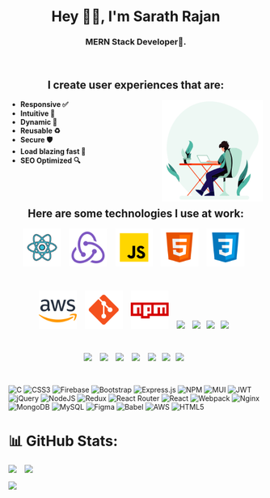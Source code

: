 <h1 align="center"> Hey 👋🏽, I'm Sarath Rajan </h1>
<h3 align="center">
    MERN Stack Developer🚀.   
</h3>
<br/>
<h2 align="center">
    I create user experiences that are:
</h2>

<img align="right" alt="Person coding gif" src="https://github.com/chandan-reddy-k/chandan-reddy-k/blob/master/assets/coding.gif" width="200" />

- **Responsive ✅**
- **Intuitive 🤩**
- **Dynamic 🧬**
- **Reusable ♻️**
- **Secure 🛡️**
- **Load blazing fast 🚀**
- **SEO Optimized 🔍**

<br/>
<br/>


<h2 align="center">
  Here are some technologies I use at work:
</h2>



<p align="center">
<code><img height="75" src="https://github.com/chandan-reddy-k/chandan-reddy-k/blob/master/assets/react.png"></code> &nbsp;&nbsp;
<code><img height="75" src="https://github.com/chandan-reddy-k/chandan-reddy-k/blob/master/assets/redux.png"></code> &nbsp;&nbsp;
<code><img height="75" src="https://github.com/chandan-reddy-k/chandan-reddy-k/blob/master/assets/js.png"></code> &nbsp;&nbsp;
<code><img height="75" src="https://github.com/chandan-reddy-k/chandan-reddy-k/blob/master/assets/html.png"></code> &nbsp;&nbsp;
<code><img height="75" src="https://github.com/chandan-reddy-k/chandan-reddy-k/blob/master/assets/css.png"></code>&nbsp;&nbsp;
</p>

<br/>


<p align="center">
<code><img height="75" src="https://github.com/chandan-reddy-k/chandan-reddy-k/blob/master/assets/aws.png"></code> &nbsp;&nbsp;
<code><img height="75" src="https://github.com/chandan-reddy-k/chandan-reddy-k/blob/master/assets/git.png"></code> &nbsp;&nbsp;
<code><img height="75" src="https://github.com/chandan-reddy-k/chandan-reddy-k/blob/master/assets/npm.png"></code> &nbsp;&nbsp;
<code><img height="60" src="https://res.cloudinary.com/dk4darniv/image/upload/v1694341084/tech%20stack%20logos/file-type-typescript-icon-original_1_unb7cg.svg"></code> &nbsp;&nbsp;
    <code><img height="75"  src="https://res.cloudinary.com/dk4darniv/image/upload/v1694332635/tech%20stack%20logos/node-js-javascript-web-server-scalable-vector-graphics-chrome-v8-vue-js-5b619bdaf2840e99d57f52cd30a7970b_v6sb5f.png"></code>&nbsp;&nbsp;
<code><img height="60" src="https://res.cloudinary.com/dk4darniv/image/upload/v1694348398/tech%20stack%20logos/bootstrap-icon-original_y5uwqu.svg"></code>&nbsp;&nbsp;
<code><img height="75" src="https://res.cloudinary.com/dk4darniv/image/upload/v1694348689/tech%20stack%20logos/express-icon-original_twa8qr.svg"></code>&nbsp;&nbsp;
</p>
<br/>

<p align="center">
<code><img height="75" src="https://res.cloudinary.com/dk4darniv/image/upload/v1694332634/tech%20stack%20logos/5bb91849c5acf-eac57903ed7aa3ad7867866475facf7c_kj2qft.png"></code> &nbsp;&nbsp;
<code><img height="75" src="https://res.cloudinary.com/dk4darniv/image/upload/v1694332635/tech%20stack%20logos/java-platform-enterprise-edition-java-platform-standard-edition-javaserver-pages-java-development-kit-others-82f3102642ddd063adca1c88786e7494_zriicz.png"></code> &nbsp;&nbsp;
<code><img height="75" src="https://res.cloudinary.com/dk4darniv/image/upload/v1694332635/tech%20stack%20logos/mongodb-logo-database-nosql-sql-logo-a9212af03e30e3a90d55b270db441373_vkriov.png"></code> &nbsp;&nbsp;
<code><img height="75" src="https://res.cloudinary.com/dk4darniv/image/upload/v1694348399/tech%20stack%20logos/babel-icon-original_ttn9y1.svg"></code> &nbsp;&nbsp;
    <code><img height="70" src="https://res.cloudinary.com/dk4darniv/image/upload/v1694348399/tech%20stack%20logos/file-type-vscode-icon-original_ncgw7f.svg"></code>&nbsp;&nbsp;
<code><img height="80" src="https://res.cloudinary.com/dk4darniv/image/upload/v1694332636/tech%20stack%20logos/mysql-database-web-development-computer-software-dolphin-3f2ef1a6723e0e7faa8ac845294f02a3_qol01v.png"></code>&nbsp;&nbsp;
<code><img height="75" src="https://res.cloudinary.com/dk4darniv/image/upload/v1694332635/tech%20stack%20logos/webpack-gulp-js-npm-grunt-github-github-62d7bbe0bd88b35c0573b5298e8cd081_fpmjjh.png"></code>&nbsp;&nbsp;

</p>
<br/>

![C](https://img.shields.io/badge/c-%2300599C.svg?style=for-the-badge&logo=c&logoColor=white) ![CSS3](https://img.shields.io/badge/css3-%231572B6.svg?style=for-the-badge&logo=css3&logoColor=white) ![Firebase](https://img.shields.io/badge/firebase-%23039BE5.svg?style=for-the-badge&logo=firebase) ![Bootstrap](https://img.shields.io/badge/bootstrap-%23563D7C.svg?style=for-the-badge&logo=bootstrap&logoColor=white) ![Express.js](https://img.shields.io/badge/express.js-%23404d59.svg?style=for-the-badge&logo=express&logoColor=%2361DAFB) ![NPM](https://img.shields.io/badge/NPM-%23000000.svg?style=for-the-badge&logo=npm&logoColor=white) ![MUI](https://img.shields.io/badge/MUI-%230081CB.svg?style=for-the-badge&logo=material-ui&logoColor=white) ![JWT](https://img.shields.io/badge/JWT-black?style=for-the-badge&logo=JSON%20web%20tokens) ![jQuery](https://img.shields.io/badge/jquery-%230769AD.svg?style=for-the-badge&logo=jquery&logoColor=white) ![NodeJS](https://img.shields.io/badge/node.js-6DA55F?style=for-the-badge&logo=node.js&logoColor=white) ![Redux](https://img.shields.io/badge/redux-%23593d88.svg?style=for-the-badge&logo=redux&logoColor=white) ![React Router](https://img.shields.io/badge/React_Router-CA4245?style=for-the-badge&logo=react-router&logoColor=white) ![React](https://img.shields.io/badge/react-%2320232a.svg?style=for-the-badge&logo=react&logoColor=%2361DAFB) ![Webpack](https://img.shields.io/badge/webpack-%238DD6F9.svg?style=for-the-badge&logo=webpack&logoColor=black) ![Nginx](https://img.shields.io/badge/nginx-%23009639.svg?style=for-the-badge&logo=nginx&logoColor=white) ![MongoDB](https://img.shields.io/badge/MongoDB-%234ea94b.svg?style=for-the-badge&logo=mongodb&logoColor=white) ![MySQL](https://img.shields.io/badge/mysql-%2300f.svg?style=for-the-badge&logo=mysql&logoColor=white) 	![Figma](https://img.shields.io/badge/figma-%23F24E1E.svg?style=for-the-badge&logo=figma&logoColor=white) ![Babel](https://img.shields.io/badge/Babel-F9DC3e?style=for-the-badge&logo=babel&logoColor=black) ![AWS](https://img.shields.io/badge/AWS-%23FF9900.svg?style=for-the-badge&logo=amazon-aws&logoColor=white) ![HTML5](https://img.shields.io/badge/html5-%23E34F26.svg?style=for-the-badge&logo=html5&logoColor=white)



# 📊 GitHub Stats:
![](https://github-readme-stats.vercel.app/api?username=sarathrajan922&theme=highcontrast&hide_border=false&include_all_commits=false&count_private=false)&nbsp;&nbsp;&nbsp;
![](https://github-readme-streak-stats.herokuapp.com/?user=sarathrajan922&theme=highcontrast&hide_border=false)<br/>








[![](https://visitcount.itsvg.in/api?id=sarathrajan922&icon=8&color=0)](https://visitcount.itsvg.in)

<!-- Proudly created with GPRM ( https://gprm.itsvg.in ) -->



